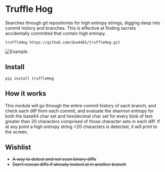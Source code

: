 # Truffle Hog
Searches through git repositories for high entropy strings, digging deep into commit history and branches. This is effective at finding secrets accidentally committed that contain high entropy.

```
truffleHog https://github.com/dxa4481/truffleHog.git
```

![Example](https://i.imgur.com/YAXndLD.png)

## Install
```
pip install truffleHog
```

## How it works
This module will go through the entire commit history of each branch, and check each diff from each commit, and evaluate the shannon entropy for both the base64 char set and hexidecimal char set for every blob of text greater than 20 characters comprised of those character sets in each diff. If at any point a high entropy string >20 characters is detected, it will print to the screen.

## Wishlist

- ~~A way to detect and not scan binary diffs~~
- ~~Don't rescan diffs if already looked at in another branch~~
